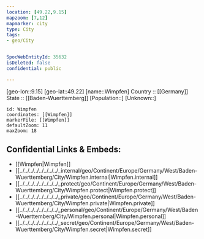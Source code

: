 ```yaml
---
location: [49.22,9.15] 
mapzoom: [7,12] 
mapmarker: city 
type: City
tags:
- geo/City


SpocWebEntityId: 35632
isDeleted: false
confidential: public

---
```

[geo-lon::9.15] 
[geo-lat::49.22] 
[name::Wimpfen] 
Country :: [[Germany]]  
State :: [[Baden-Wuerttemberg]] 
[Population::] 
[Unknown::] 


```leaflet
id: Wimpfen
coordinates: [[Wimpfen]] 
markerFile: [[Wimpfen]] 
defaultZoom: 11 
maxZoom: 18
```


## Confidential Links & Embeds: 
- [[Wimpfen|Wimpfen]]  
- [[../../../../../../../../_internal/geo/Continent/Europe/Germany/West/Baden-Wuerttemberg/City/Wimpfen.internal|Wimpfen.internal]] 
- [[../../../../../../../../_protect/geo/Continent/Europe/Germany/West/Baden-Wuerttemberg/City/Wimpfen.protect|Wimpfen.protect]] 
- [[../../../../../../../../_private/geo/Continent/Europe/Germany/West/Baden-Wuerttemberg/City/Wimpfen.private|Wimpfen.private]] 
- [[../../../../../../../../_personal/geo/Continent/Europe/Germany/West/Baden-Wuerttemberg/City/Wimpfen.personal|Wimpfen.personal]] 
- [[../../../../../../../../_secret/geo/Continent/Europe/Germany/West/Baden-Wuerttemberg/City/Wimpfen.secret|Wimpfen.secret]] 

